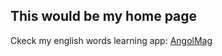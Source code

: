 ## This would be my home page

Ckeck my english words learning app: [AngolMag](https://nameweird.github.io/angolmag/)